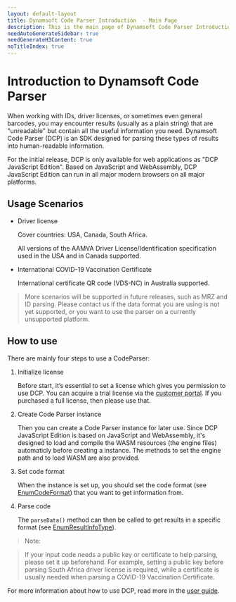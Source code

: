 ```yaml
---
layout: default-layout
title: Dynamsoft Code Parser Introduction  - Main Page
description: This is the main page of Dynamsoft Code Parser Introduction. 
needAutoGenerateSidebar: true
needGenerateH3Content: true
noTitleIndex: true
---
```


# Introduction to Dynamsoft Code Parser

When working with IDs, driver licenses, or sometimes even general barcodes, you may encounter results (usually as a plain string) that are "unreadable" but contain all the useful information you need. Dynamsoft Code Parser (DCP) is an SDK designed for parsing these types of results into human-readable information.

For the initial release, DCP is only available for web applications as "DCP JavaScript Edition". Based on JavaScript and WebAssembly, DCP JavaScript Edition can run in all major modern browsers on all major platforms.

## Usage Scenarios

* Driver license
    
    Cover countries: USA, Canada, South Africa.
    
    All versions of the AAMVA Driver License/Identification specification used in the USA and in Canada supported.

* International COVID-19 Vaccination Certificate

    International certificate QR code (VDS-NC) in Australia supported.

> More scenarios will be supported in future releases, such as MRZ and ID parsing. Please contact us if the data format you are using is not yet supported, or you want to use the parser on a currently unsupported platform.

## How to use

There are mainly four steps to use a CodeParser:

1.	Initialize license

    Before start, it’s essential to set a license which gives you permission to use DCP. You can acquire a trial license via the [customer portal](https://www.dynamsoft.com/customer/license/trialLicense?ver=1.0.0&utm_source=guide&product=dcp&package=js). If you purchased a full license, then please use that.

2.	Create Code Parser instance

    Then you can create a Code Parser instance for later use. Since DCP JavaScript Edition is based on JavaScript and WebAssembly, it's designed to load and compile the WASM resources (the engine files) automaticly before creating a instance. The methods to set the engine path and to load WASM are also provided.

3.	Set code format

    When the instance is set up, you should set the code format (see [EnumCodeFormat](../programming/javascript/api-reference/enum/EnumCodeFormat.md)) that you want to get information from.

4.	Parse code

    The `parseData()` method can then be called to get results in a specific format (see [EnumResultInfoType](../programming/javascript/api-reference/enum/EnumResultInfoType.md)). 


> Note:

> If your input code needs a public key or certificate to help parsing, please set it up beforehand. 
> For example, setting a public key before parsing South Africa driver license is required, while a certificate is usually needed when parsing a COVID-19 Vaccination Certificate. 


For more information about how to use DCP, read more in the [user guide](../programming/javascript/user-guide.md).

